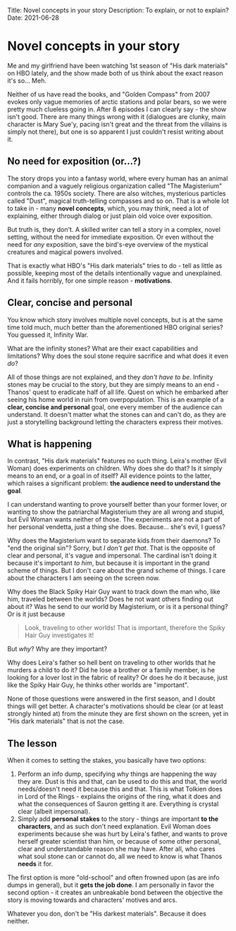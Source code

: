 Title:        Novel concepts in your story
Description:  To explain, or not to explain?
Date:         2021-06-28

# Novel concepts in your story
Me and my girlfriend have been watching 1st season of "His dark materials" on HBO lately, and the show made both of us
think about the exact reason it's so… Meh.

Neither of us have read the books, and "Golden Compass" from 2007 evokes only vague memories of arctic stations and
polar bears, so we were pretty much clueless going in. After 8 episodes I can clearly say - the show isn't good. There are many
things wrong with it (dialogues are clunky, main character is Mary Sue'y, pacing isn't great and the threat from the
villains is simply not there), but one is so apparent I just couldn't resist writing about it.

## No need for exposition (or…?)
The story drops you into a fantasy world, where every human has an animal companion and a vaguely religious organization
called "The Magisterium" controls the ca. 1950s society. There are also witches, mysterious particles called "Dust",
magical truth-telling compasses and so on. That is a whole lot to take in - many **novel concepts**, which, you may
think, need a lot of explaining, either through dialog or just plain old voice over exposition.

But truth is, they don't. A skilled writer can tell a story in a complex, novel setting, without the need for immediate
exposition. Or even without the need for *any* exposition, save the bird's-eye overview of the mystical creatures and
magical powers involved.

That is exactly what HBO's "His dark materials" tries to do - tell as little as possible, keeping most of the details
intentionally vague and unexplained. And it fails horribly, for one simple reason - **motivations**.

## Clear, concise and personal
You know which story involves multiple novel concepts, but is at the same time told much, much better than the
aforementioned HBO original series? You guessed it, Infinity War.

What are the infinity stones? What are their exact capabilities and limitations? Why does the soul stone require
sacrifice and what does it even *do*?

All of those things are not explained, and they *don't have to be*. Infinity stones may be crucial to the story, but they
are simply means to an end - Thanos' quest to eradicate half of all life. Quest on which he embarked after seeing his home
world in ruin from overpopulation. This is an example of a **clear, concise and personal** goal, one every member of the
audience can understand. It doesn't matter what the stones can and can't do, as they are just a storytelling background
letting the characters express their motives.

## What is happening
In contrast, "His dark materials" features no such thing. Leira's mother (Evil Woman) does
experiments on children. Why does she do that? Is it simply means to an end, or a goal in of itself? All evidence points
to the latter, which raises a significant problem: **the audience need to understand the goal**.

I can understand wanting to prove yourself better than your former lover, or wanting to show the patriarchal Magisterium
they are all wrong and stupid, but Evil Woman wants neither of those. The experiments are not a part of her personal
vendetta, just a thing she does. Because… she's evil, I guess?

Why does the Magisterium want to separate kids from their daemons? To "end the original sin"? Sorry, but *I don't get
that*. That is the opposite of clear and personal, it's vague and impersonal. The cardinal isn't doing it because it's
important *to him*, but because it is important in the grand scheme of things. But I don't care about the grand scheme
of things. I care about the characters I am seeing on the screen now.

Why does the Black Spiky Hair Guy want to track down the man who, like him, traveled between the worlds? Does he not
want others finding out about it? Was he send to our world by Magisterium, or is it a personal thing? Or is it just
because 

> Look, traveling to other worlds! That is important, therefore the Spiky Hair Guy investigates it!

But *why*? Why are they important?

Why does Leira's father so hell bent on traveling to other worlds that he murders a child to do it? Did he lose a
brother or a family member, is he looking for a lover lost in the fabric of reality? Or does he do it because, just
like the Spiky Hair Guy, he thinks other worlds are "important".

None of those questions were answered in the first season, and I doubt things will get better. A character's motivations
should be clear (or at least strongly hinted at) from the minute they are first shown on the screen, yet in "His dark
materials" that is not the case.

## The lesson
When it comes to setting the stakes, you basically have two options:

1. Perform an info dump, specifying why things are happening the way they are. Dust is this and that, can be used to do
   this and that, the world needs/doesn't need it because this and that.
   This is what Tolkien does in Lord of the Rings - explains the origins of the ring, what it does and what the
   consequences of Sauron getting it are. Everything is crystal clear (albeit impersonal).
2. Simply add **personal stakes** to the story - things are important **to the characters**, and as such don't need
   explanation. Evil Woman does experiments because she was hurt by Leira's father, and wants to prove herself greater
   scientist than him, or because of some other personal, clear and understandable reason she may have.  After all, who
   cares what soul stone can or cannot do, all we need to know is what Thanos **needs** it for.

The first option is more "old-school" and often frowned upon (as are info dumps in general), but it **gets the job
done**. I am personally in favor the second option - it creates an unbreakable bond between the objective the story is
moving towards and characters' motives and arcs.

Whatever you don, don't be "His darkest materials". Because it does neither.
